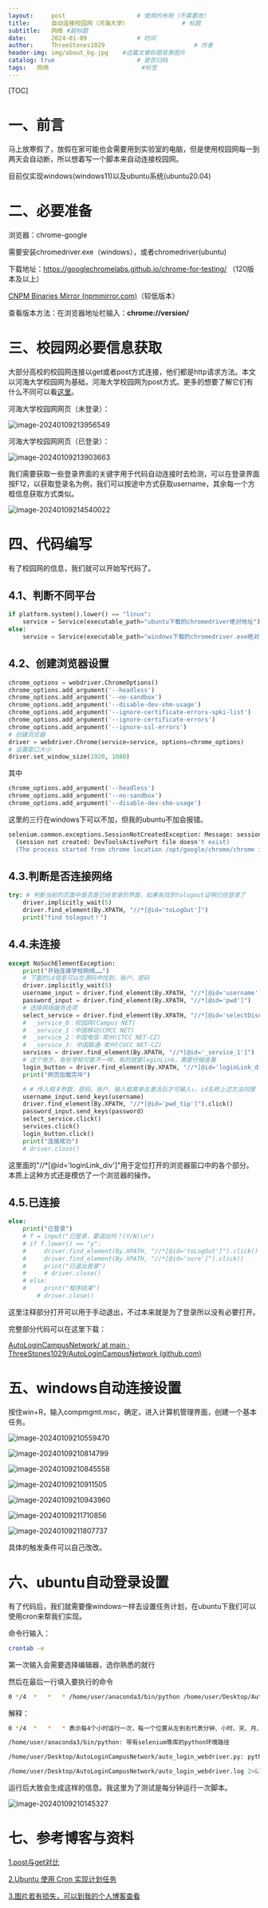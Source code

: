 ```yaml
---
layout:     post   				    # 使用的布局（不需要改）
title:      自动连接校园网（河海大学） 				# 标题 
subtitle:   网络 #副标题
date:       2024-01-09 				# 时间
author:     ThreeStones1029 						# 作者
header-img: img/about_bg.jpg 	#这篇文章标题背景图片
catalog: true 						# 是否归档
tags:	网络							#标签
---
```


[TOC]

# 一、前言

马上放寒假了，放假在家可能也会需要用到实验室的电脑，但是使用校园网每一到两天会自动断，所以想着写一个脚本来自动连接校园网。

目前仅实现windows(windows11)以及ubuntu系统(ubuntu20.04)

# 二、必要准备

浏览器：chrome-google

需要安装chromedriver.exe（windows），或者chromedriver(ubuntu)

下载地址：https://googlechromelabs.github.io/chrome-for-testing/ （120版本及以上）

[CNPM Binaries Mirror (npmmirror.com)](https://registry.npmmirror.com/binary.html?path=chromedriver/)（较低版本）

查看版本方法：在浏览器地址栏输入：**chrome://version/**

# 三、校园网必要信息获取

大部分高校的校园网连接以get或者post方式连接，他们都是http请求方法。本文以河海大学校园网为基础，河海大学校园网为post方式。更多的想要了解它们有什么不同可以看[这里](https://www.runoob.com/tags/html-httpmethods.html)。

河海大学校园网网页（未登录）：

![image-20240109213956549](C:\Users\23202\AppData\Roaming\Typora\typora-user-images\image-20240109213956549.png)

河海大学校园网网页（已登录）：

![image-20240109213903663](https://cdn.jsdelivr.net/gh/ThreeStones1029/blogimages/img/image-20240109213903663.png)

我们需要获取一些登录界面的关键字用于代码自动连接时去检测，可以在登录界面按F12，以获取登录名为例，我们可以按途中方式获取username，其余每一个方框信息获取方式类似。

![image-20240109214540022](https://cdn.jsdelivr.net/gh/ThreeStones1029/blogimages/img/image-20240109214540022.png)

# 四、代码编写

有了校园网的信息，我们就可以开始写代码了。

## 4.1、判断不同平台

~~~python
if platform.system().lower() == "linux":
    service = Service(executable_path="ubuntu下载的chromedriver绝对地址")
else:
    service = Service(executable_path="windows下载的chromedriver.exe绝对地址")
~~~

## 4.2、创建浏览器设置

~~~python
chrome_options = webdriver.ChromeOptions()
chrome_options.add_argument('--headless')
chrome_options.add_argument('--no-sandbox')
chrome_options.add_argument('--disable-dev-shm-usage')
chrome_options.add_argument('--ignore-certificate-errors-spki-list')
chrome_options.add_argument('--ignore-certificate-errors')
chrome_options.add_argument('--ignore-ssl-errors')
# 创建浏览器
driver = webdriver.Chrome(service=service, options=chrome_options)
# 设置窗口大小
driver.set_window_size(1920, 1080)
~~~

其中

~~~python
chrome_options.add_argument('--headless')
chrome_options.add_argument('--no-sandbox')
chrome_options.add_argument('--disable-dev-shm-usage')
~~~

这里的三行在windows下可以不加，但我的ubuntu不加会报错。

~~~bash
selenium.common.exceptions.SessionNotCreatedException: Message: session not created: Chrome failed to start: exited normally.
  (session not created: DevToolsActivePort file doesn't exist)
  (The process started from chrome location /opt/google/chrome/chrome is no longer running, so ChromeDriver is assuming that Chrome has crashed.)
~~~

## 4.3.判断是否连接网络

~~~python
try: # 判断当前的页面中是否是已经登录的界面，如果有找到tologout证明已经登录了
    driver.implicitly_wait(5)
    driver.find_element(By.XPATH, "//*[@id='toLogOut']")
    print("find tologout！") 
~~~

## 4.4.未连接

~~~python
except NoSuchElementException:
    print("开始连接学校网络……")
    # 下面的id信息可以在源码中找到，账户、密码
    driver.implicitly_wait(5)
    username_input = driver.find_element(By.XPATH, "//*[@id='username']")
    password_input = driver.find_element(By.XPATH, "//*[@id='pwd']")  
    # 选择网络服务选项
    select_service = driver.find_element(By.XPATH, "//*[@id='selectDisname']")
    #  _service_0：校园网(Campus NET)		
    #  _service_1：中国移动(CMCC NET)		
    #  _service_2：中国电信-常州(CTCC NET-CZ)	
    #  _service_3: 中国联通-常州(CUCC NET-CZ)			
    services = driver.find_element(By.XPATH, "//*[@id='_service_1']")
    # 这个地方，有些学校可能不一样，有的就是loginLink，需要仔细查看
    login_button = driver.find_element(By.XPATH, "//*[@id='loginLink_div']") 
    print("网页加载完毕")

    # # 传入相关参数，密码、账户、输入框需单击激活后才可输入↓，id名称上述方法同理
    username_input.send_keys(username)
    driver.find_element(By.XPATH, "//*[@id='pwd_tip']").click()
    password_input.send_keys(password)
    select_service.click()
    services.click()
    login_button.click()
    print("连接成功")
    # driver.close()
~~~

这里面的"//*[@id='loginLink_div']"用于定位打开的浏览器窗口中的各个部分。本质上这种方式还是模仿了一个浏览器的操作。

## 4.5.已连接

~~~python
else:
    print("已登录")
    # f = input("已登录，要退出吗？(Y/N)\n")
    # if f.lower() == "y":
    #     driver.find_element(By.XPATH, "//*[@id='toLogOut']").click()
    #     driver.find_element(By.XPATH, "//*[@id='sure']").click()
    #     print("已退出登录")
    #     # driver.close()
    # else:
    #     print("程序结束")
        # driver.close()
~~~

这里注释部分打开可以用于手动退出，不过本来就是为了登录所以没有必要打开。

完整部分代码可以在这里下载：

[AutoLoginCampusNetwork/ at main · ThreeStones1029/AutoLoginCampusNetwork (github.com)](https://github.com/ThreeStones1029/AutoLoginCampusNetwork/tree/main)

# 五、windows自动连接设置

按住win+R，输入compmgmt.msc，确定，进入计算机管理界面，创建一个基本任务。

![image-20240109210559470](https://cdn.jsdelivr.net/gh/ThreeStones1029/blogimages/img/image-20240109210559470.png)

![image-20240109210814799](https://cdn.jsdelivr.net/gh/ThreeStones1029/blogimages/img/image-20240109210814799.png)

![image-20240109210845558](https://cdn.jsdelivr.net/gh/ThreeStones1029/blogimages/img/image-20240109210845558.png)

![image-20240109210911505](https://cdn.jsdelivr.net/gh/ThreeStones1029/blogimages/img/image-20240109210911505.png)

![image-20240109210943960](https://cdn.jsdelivr.net/gh/ThreeStones1029/blogimages/img/image-20240109210943960.png)

![image-20240109211710856](https://cdn.jsdelivr.net/gh/ThreeStones1029/blogimages/img/image-20240109211710856.png)

![image-20240109211807737](https://cdn.jsdelivr.net/gh/ThreeStones1029/blogimages/img/image-20240109211807737.png)

具体的触发条件可以自己改改。

# 六、ubuntu自动登录设置

有了代码后，我们就需要像windows一样去设置任务计划，在ubuntu下我们可以使用cron来帮我们实现。

命令行输入：

~~~bash
crontab -e
~~~

第一次输入会需要选择编辑器，选你熟悉的就行

然后在最后一行填入要执行的命令

~~~bash
0 */4  *   *   * /home/user/anaconda3/bin/python /home/user/Desktop/AutoLoginCampusNetwork/auto_login_webdriver.py >> /home/user/Desktop/AutoLoginCampusNetwork/auto_login_webdriver.log 2>&1
~~~

解释：

~~~bash
0 */4  *   *   * 表示每4个小时运行一次，每一个位置从左到右代表分钟、小时、天、月、周。具体解释可以看[这里](https://zhuanlan.zhihu.com/p/350671948)

/home/user/anaconda3/bin/python: 带有selenium等库的python环境路径

/home/user/Desktop/AutoLoginCampusNetwork/auto_login_webdriver.py: python脚本路径

/home/user/Desktop/AutoLoginCampusNetwork/auto_login_webdriver.log 2>&1:脚本运行的终端输出会保存到此。
~~~

运行后大致会生成这样的信息。我这里为了测试是每分钟运行一次脚本。

![image-20240109210145327](https://cdn.jsdelivr.net/gh/ThreeStones1029/blogimages/img/image-20240109210145327.png)

# 七、参考博客与资料

[1.post与get对比](https://www.runoob.com/tags/html-httpmethods.html)

[2.Ubuntu 使用 Cron 实现计划任务](https://zhuanlan.zhihu.com/p/350671948)

[3.图片若有损失，可以到我的个人博客查看](https://threestones1029.github.io/2024/01/09/%E8%87%AA%E5%8A%A8%E8%BF%9E%E6%8E%A5%E6%A0%A1%E5%9B%AD%E7%BD%91-%E6%B2%B3%E6%B5%B7%E5%A4%A7%E5%AD%A6%E7%89%88/)